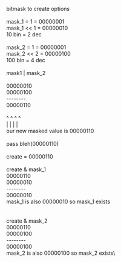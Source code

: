 bitmask to create options\
\
mask_1 = 1    = 00000001\
mask_1 << 1   = 00000010\
10 bin = 2 dec\
\
mask_2 = 1    = 00000001\
mask_2 << 2   = 00000100\
100 bin = 4 dec\
\
mask1 | mask_2\
\
00000010\
00000100\
--------\
00000110\
\
^  ^  ^  ^ \
|  |  |  | \
our new masked value is 00000110\
\
pass bleh(00000110)\
\
create = 00000110\
\
create & mask_1\
00000110\
00000010\
--------\
00000010\
mask_1 is also 00000010 so mask_1 exists\
\
\
create & mask_2\
00000110\
00000100\
--------\
00000100\
mask_2 is also 00000100 so mask_2 exists\
